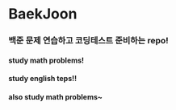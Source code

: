 # BaekJoon

### 백준 문제 연습하고 코딩테스트 준비하는 repo!
#### study math problems!
#### study english teps!!
#### also study math problems~
